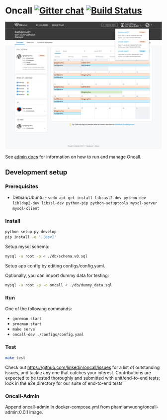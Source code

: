 Oncall [![Gitter chat](https://badges.gitter.im/irisoncall/Lobby.png)](https://gitter.im/irisoncall/Lobby) [![Build Status](https://circleci.com/gh/linkedin/oncall.svg?style=shield)](https://circleci.com/gh/linkedin/oncall)
======

<p align="center"><img src="https://github.com/linkedin/oncall/raw/master/docs/source/_static/demo.png" width="600"></p>

See [admin docs](http://oncall.tools/docs/admin_guide.html) for information on
how to run and manage Oncall.

Development setup
-----------------
### Prerequisites

  * Debian/Ubuntu - `sudo apt-get install libsasl2-dev python-dev libldap2-dev libssl-dev python-pip python-setuptools mysql-server mysql-client`

### Install

```bash
python setup.py develop
pip install -e '.[dev]'
```

Setup mysql schema:

```bash
mysql -u root -p < ./db/schema.v0.sql
```

Setup app config by editing configs/config.yaml.

Optionally, you can import dummy data for testing:

```bash
mysql -u root -p -o oncall < ./db/dummy_data.sql
```

### Run

One of the following commands:

* `goreman start`
* `procman start`
* `make serve`
* `oncall-dev ./configs/config.yaml`


### Test

```bash
make test
```

Check out https://github.com/linkedin/oncall/issues for a list of outstanding
issues, and tackle any one that catches your interest. Contributions are
expected to be tested thoroughly and submitted with unit/end-to-end tests; look
in the e2e directory for our suite of end-to-end tests.


### Oncall-Admin
Append oncall-admin in docker-compose.yml from phamlamvuong/oncall-admin:0.0.1 image.
